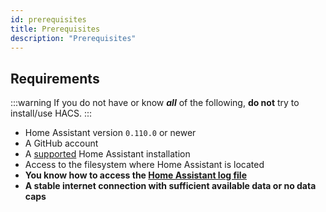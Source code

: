 ```yaml
---
id: prerequisites
title: Prerequisites
description: "Prerequisites"
---
```


## Requirements

:::warning
If you do not have or know **_all_** of the following, **do not** try to install/use HACS.
:::

- Home Assistant version `0.110.0` or newer
- A GitHub account
- A [supported](https://github.com/home-assistant/architecture/blob/master/adr/0012-define-supported-installation-method.md) Home Assistant installation
- Access to the filesystem where Home Assistant is located
- **You know how to access the [Home Assistant log file](https://www.home-assistant.io/integrations/system_log/)**
- **A stable internet connection with sufficient available data or no data caps**
